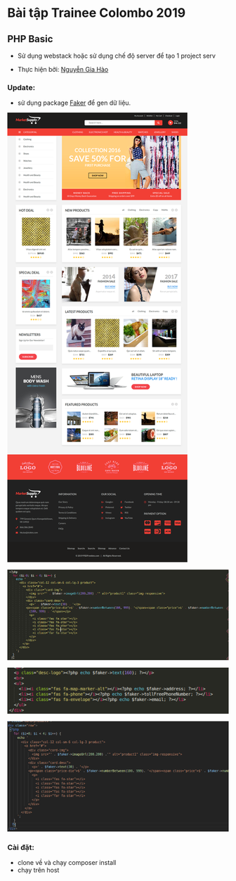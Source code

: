 # Bài tập Trainee Colombo 2019

## PHP Basic

- Sử dụng webstack hoặc sử dụng chế độ server để tạo 1 project serv

- Thực hiện bởi: [Nguyễn Gia Hào](https://github.com/AIV-T-STARK)

### Update:
- sử dụng package [Faker](https://github.com/fzaninotto/Faker) để gen dữ liệu.

![](./image/3.png)

![](./image/1.png)

![](./image/2.png)

![](./image/4.png)




### Cài đặt:
- clone về và chạy composer install
- chạy trên host
